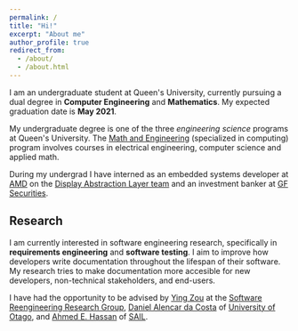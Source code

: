 ```yaml
---
permalink: /
title: "Hi!"
excerpt: "About me"
author_profile: true
redirect_from: 
  - /about/
  - /about.html
---
```


I am an undergraduate student at Queen's University, currently pursuing a dual degree in **Computer Engineering** and **Mathematics**. My expected graduation date is **May 2021**. 

My undergraduate degree is one of the three *engineering science* programs at Queen's University. The [Math and Engineering](https://www.queensu.ca/mathstat/mthe) (specialized in computing) program involves courses in electrical engineering, computer science and applied math. 

During my undergrad I have interned as an embedded systems developer at [AMD](https://www.amd.com/en) on the [Display Abstraction Layer team](https://www.x.org/wiki/Events/XDC2016/Program/amd_dal.pdf) and an investment banker at [GF Securities](http://en.gf.com.cn/about).

## Research
I am currently interested in software engineering research, specifically in **requirements engineering** and **software testing**. I aim to improve how developers write documentation throughout the lifespan of their software. My research tries to make documentation more accesible for new developers, non-technical stakeholders, and end-users.

I have had the opportunity to be advised by [Ying Zou](https://www.ece.queensu.ca/people/Y-Zou/index.html) at the [Software Reengineering Research Group](http://post.queensu.ca/~zouy/people.html), [Daniel Alencar da Costa](https://www.otago.ac.nz/info-science/people/daniel-alencardacosta.html) of [University of Otago](https://www.otago.ac.nz/), and [Ahmed E. Hassan](http://research.cs.queensu.ca/home/ahmed/home/) of [SAIL](http://sail.cs.queensu.ca/). 

